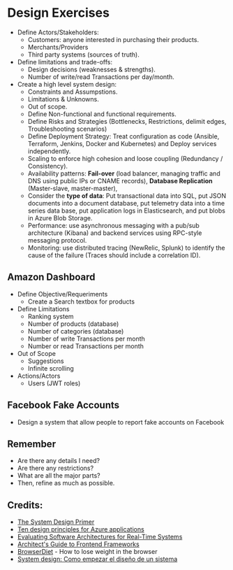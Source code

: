 # Design Exercises

- Define Actors/Stakeholders:
  - Customers: anyone interested in purchasing their products.
  - Merchants/Providers
  - Third party systems (sources of truth).
- Define limitations and trade-offs:
  - Design decisions (weaknesses & strengths).
  - Number of write/read Transactions per day/month.
- Create a high level system design:
  - Constraints and Assumpstions.
  - Limitations & Unknowns.
  - Out of scope.
  - Define Non-functional and functional requirements.
  - Define Risks and Strategies (Bottlenecks, Restrictions, delimit edges, Troubleshooting scenarios)
  - Define Deployment Strategy: Treat configuration as code (Ansible, Terraform, Jenkins, Docker and Kubernetes) and Deploy services independently.
  - Scaling to enforce high cohesion and loose coupling (Redundancy / Consistency).
  - Availability patterns: **Fail-over** (load balancer, managing traffic and DNS using public IPs or CNAME records), **Database Replication** (Master-slave, master-master), 
  - Consider the **type of data**: Put transactional data into SQL, put JSON documents into a document database, put telemetry data into a time series data base, put application logs in Elasticsearch, and put blobs in Azure Blob Storage.
  - Performance: use asynchronous messaging with a pub/sub architecture (Kibana) and backend services using RPC-style messaging protocol.
  - Monitoring: use distributed tracing (NewRelic, Splunk) to identify the cause of the failure (Traces should include a correlation ID).

## Amazon Dashboard

- Define Objective/Requeriments
  * Create a Search textbox for products
- Define Limitations
  * Ranking system
  * Number of products (database)
  * Number of categories (database)
  * Number of write Transactions per month
  * Number or read Transactions per month
- Out of Scope
  * Suggestions
  * Infinite scrolling
- Actions/Actors
  * Users (JWT roles)

## Facebook Fake Accounts

- Design a system that allow people to report fake accounts on Facebook

## Remember
- Are there any details I need?
- Are there any restrictions?
- What are all the major parts?
- Then, refine as much as possible.

## Credits:
- [The System Design Primer](https://github.com/donnemartin/system-design-primer)
- [Ten design principles for Azure applications](https://docs.microsoft.com/en-us/azure/architecture/guide/design-principles)
- [Evaluating Software Architectures for Real-Time Systems](https://www.researchgate.net/publication/220300661_Evaluating_Software_Architectures_for_Real-Time_Systems)
- [Architect's Guide to Frontend Frameworks](https://youtu.be/HI2vFGxiwkM)
- [BrowserDiet](https://browserdiet.com) - How to lose weight in the browser
- [System design: Como empezar el diseño de un sistema](https://youtu.be/kZNr1RfHhow)
